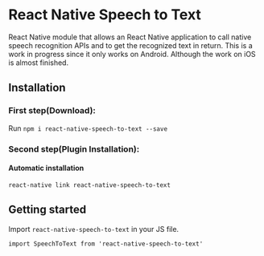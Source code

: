 # React Native Speech to Text

React Native module that allows an React Native application to call native speech recognition APIs and to get the recognized text in return. This is a work in progress since it only works on Android. Although the work on iOS is almost finished.

## Installation

### First step(Download):
Run `npm i react-native-speech-to-text --save`

### Second step(Plugin Installation):

#### Automatic installation

`react-native link react-native-speech-to-text`

## Getting started  

Import `react-native-speech-to-text` in your JS file.

`import SpeechToText from 'react-native-speech-to-text'`    

